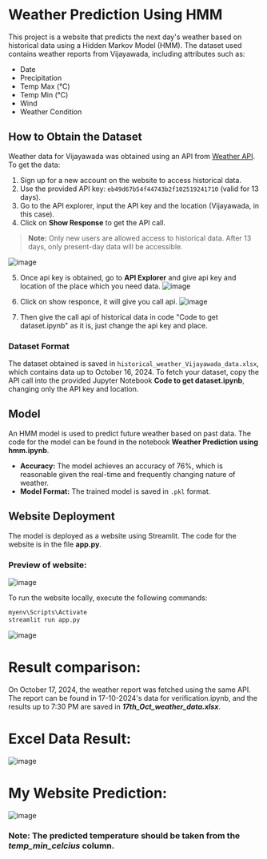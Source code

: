 # Weather Prediction Using HMM

This project is a website that predicts the next day's weather based on historical data using a Hidden Markov Model (HMM). The dataset used contains weather reports from Vijayawada, including attributes such as:

- Date
- Precipitation
- Temp Max (°C)
- Temp Min (°C)
- Wind
- Weather Condition

## How to Obtain the Dataset

Weather data for Vijayawada was obtained using an API from [Weather API](https://www.weatherapi.com/). To get the data:

1. Sign up for a new account on the website to access historical data.
2. Use the provided API key: `eb49d67b54f44743b2f102519241710` (valid for 13 days).
3. Go to the API explorer, input the API key and the location (Vijayawada, in this case).
4. Click on **Show Response** to get the API call.

> **Note:** Only new users are allowed access to historical data. After 13 days, only present-day data will be accessible. 



![image](https://github.com/user-attachments/assets/c9df638d-b33f-4bff-b0d8-9cd336818e8f)

5. Once api key is obtained, go to **API Explorer** and give api key and location of the place which you need data.
![image](https://github.com/user-attachments/assets/15269276-437d-4dca-bdb4-3677a388470a)

6. Click on show responce, it will give you call api.
![image](https://github.com/user-attachments/assets/e4b42bba-c12a-4790-8a05-91c3928fa314)

7. Then give the call api of historical data in code "Code to get dataset.ipynb" as it is, just change the api key and place.



### Dataset Format
The dataset obtained is saved in `historical_weather_Vijayawada_data.xlsx`, which contains data up to October 16, 2024. To fetch your dataset, copy the API call into the provided Jupyter Notebook **Code to get dataset.ipynb**, changing only the API key and location.

## Model
An HMM model is used to predict future weather based on past data. The code for the model can be found in the notebook **Weather Prediction using hmm.ipynb**.

- **Accuracy:** The model achieves an accuracy of 76%, which is reasonable given the real-time and frequently changing nature of weather.
- **Model Format:** The trained model is saved in `.pkl` format.

## Website Deployment
The model is deployed as a website using Streamlit. The code for the website is in the file **app.py**.


### Preview of website:
![image](https://github.com/user-attachments/assets/6b09b67e-df4e-479c-89a5-6717426e9f8a)

To run the website locally, execute the following commands:

```bash
myenv\Scripts\Activate
streamlit run app.py
```

![image](https://github.com/user-attachments/assets/6b28aae4-7f13-4a0f-95a4-3cc0697758c7)

# Result comparison:
On October 17, 2024, the weather report was fetched using the same API. The report can be found in 17-10-2024's data for verification.ipynb, and the results up to 7:30 PM are saved in ***17th_Oct_weather_data.xlsx***.

# Excel Data Result:
![image](https://github.com/user-attachments/assets/783cc437-f3e4-4c03-81e9-9c1c8ee12a74)

# My Website Prediction:
![image](https://github.com/user-attachments/assets/6d936cf9-c00f-4af3-b336-b2373163fa06)


### Note: The predicted temperature should be taken from the ***temp_min_celcius*** column.


